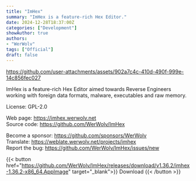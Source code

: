 ```yaml
---
title: "ImHex"
summary: "ImHex is a feature-rich Hex Editor."
date: 2024-12-28T18:37:00Z
categories: ["Development"]
showAuthor: true
authors:
- "WerWolv"
tags: ["Official"]
draft: false
---
```


https://github.com/user-attachments/assets/902a7c4c-410d-490f-999e-14c856fec027

ImHex is a feature-rich Hex Editor aimed towards Reverse Engineers working with foreign data formats, malware, executables and raw memory.

License: GPL-2.0

Web page: <https://imhex.werwolv.net>  
Source code: <https://github.com/WerWolv/ImHex>

Become a sponsor: <https://github.com/sponsors/WerWolv>  
Translate: <https://weblate.werwolv.net/projects/imhex>  
Report the bug: <https://github.com/WerWolv/ImHex/issues/new>  

{{< button href="https://github.com/WerWolv/ImHex/releases/download/v1.36.2/imhex-1.36.2-x86_64.AppImage" target="_blank">}}
Download
{{< /button >}}